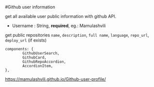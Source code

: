 #Github user information

get all available user public information with github API.
 - Username : String, **required**, eg.: Mamulashvili

get public repositories `name`, `description`, `full name`, `language`, `repo_url`, `deploy_url` (if exists)
```
components: {
        GithubUserSearch,
        GithubCard,
        GithubRepoAccordion,
        AccordionItem,
},
```

https://mamulashvili.github.io/Github-user-profile/
